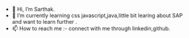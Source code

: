 - 👋 Hi, I’m Sarthak.
- 🌱 I’m currently learning css javascript,java,little bit learing about SAP and want to learn further .
- 📫 How to reach me :- connect with me through linkedin,github. 

<!---
Sarthak9131/Sarthak9131 is a ✨ special ✨ repository because its `README.md` (this file) appears on your GitHub profile.
You can click the Preview link to take a look at your changes.
--->

